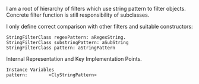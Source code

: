 I am a root of hierarchy of filters which use string pattern to filter objects.
Concrete filter function is still responsibility of subclasses.

I only define correct comparison with other filters and suitable constructors:

	StringFilterClass regexPattern: aRegexString.
	StringFilterClass substringPattern: aSubString
	StringFilterClass pattern: aStringPattern
	
Internal Representation and Key Implementation Points.

    Instance Variables
	pattern:		<ClyStringPattern>